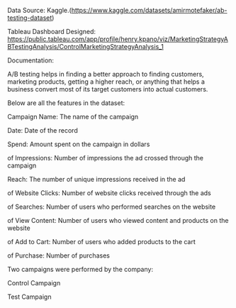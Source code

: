 
Data Source: Kaggle.(https://www.kaggle.com/datasets/amirmotefaker/ab-testing-dataset)

Tableau Dashboard Designed: https://public.tableau.com/app/profile/henry.kpano/viz/MarketingStrategyABTestingAnalysis/ControlMarketingStrategyAnalysis_1

Documentation: 

A/B testing helps in finding a better approach to finding customers, marketing products, getting a higher reach, or anything that helps a business convert most of its target customers into actual customers.

Below are all the features in the dataset:

Campaign Name: The name of the campaign

Date: Date of the record

Spend: Amount spent on the campaign in dollars

of Impressions: Number of impressions the ad crossed through the campaign

Reach: The number of unique impressions received in the ad

of Website Clicks: Number of website clicks received through the ads

of Searches: Number of users who performed searches on the website

of View Content: Number of users who viewed content and products on the website

of Add to Cart: Number of users who added products to the cart

of Purchase: Number of purchases

Two campaigns were performed by the company:

Control Campaign

Test Campaign